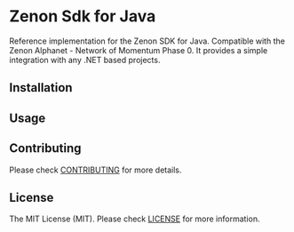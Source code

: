 # Zenon Sdk for Java

Reference implementation for the Zenon SDK for Java. Compatible with the Zenon Alphanet - Network of Momentum Phase 0. 
It provides a simple integration with any .NET based projects.

## Installation

## Usage

## Contributing

Please check [CONTRIBUTING](./CONTRIBUTING.md) for more details.

## License

The MIT License (MIT). Please check [LICENSE](./LICENSE) for more information.
